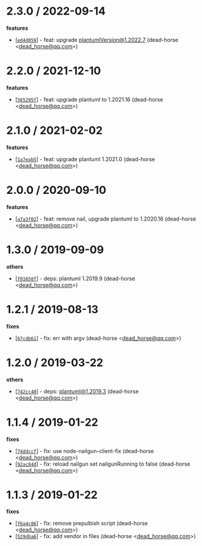 
2.3.0 / 2022-09-14
==================

**features**
  * [[`ed4d059`](http://github.com/yuque/node-plantuml/commit/ed4d0598b3ec83c92bfd0f6ba651a2815a65a3d1)] - feat: upgrade plantumlVersion@1.2022.7 (dead-horse <<dead_horse@qq.com>>)

2.2.0 / 2021-12-10
==================

**features**
  * [[`565295f`](http://github.com/yuque/node-plantuml/commit/565295fdb9fe52cf062a2964b680ce8d9f6a0d3d)] - feat: upgrade plantuml to 1.2021.16 (dead-horse <<dead_horse@qq.com>>)

2.1.0 / 2021-02-02
==================

**features**
  * [[`1a7eab5`](http://github.com/yuque/node-plantuml/commit/1a7eab5716849562f3d559bf1ce7a1b02347d6c1)] - feat: upgrade plantuml 1.2021.0 (dead-horse <<dead_horse@qq.com>>)

2.0.0 / 2020-09-10
==================

**features**
  * [[`a7a3f02`](http://github.com/yuque/node-plantuml/commit/a7a3f02efe630afc045d8a84499a9c9dd1050e3c)] - feat: remove nail, upgrade plantuml to 1.2020.16 (dead-horse <<dead_horse@qq.com>>)

1.3.0 / 2019-09-09
==================

**others**
  * [[`f01658f`](http://github.com/yuque/node-plantuml/commit/f01658ff5bfdc60d137efb9f2a2d28212d4cf524)] - deps: plantuml 1.2019.9 (dead-horse <<dead_horse@qq.com>>)

1.2.1 / 2019-08-13
==================

**fixes**
  * [[`67cdb61`](http://github.com/yuque/node-plantuml/commit/67cdb61f981c494bf7725b7df7ab553dad53d90c)] - fix: err with argv (dead-horse <<dead_horse@qq.com>>)

1.2.0 / 2019-03-22
==================

**others**
  * [[`742cc40`](http://github.com/dead-horse/node-plantuml/commit/742cc400c3d63efa4a93f096ef526577f516b911)] - deps: plantuml@1.2019.3 (dead-horse <<dead_horse@qq.com>>)

1.1.4 / 2019-01-22
==================

**fixes**
  * [[`74ddccf`](http://github.com/dead-horse/node-plantuml/commit/74ddccf4df9dec2804f82bdc7dfb83aa0cdafc20)] - fix: use node-nailgun-client-fix (dead-horse <<dead_horse@qq.com>>)
  * [[`92ac84d`](http://github.com/dead-horse/node-plantuml/commit/92ac84d738d52d73651170584f1b1211004f2f3f)] - fix: reload nailgun set nailgunRunning to false (dead-horse <<dead_horse@qq.com>>)

1.1.3 / 2019-01-22
==================

**fixes**
  * [[`f6a4c86`](http://github.com/dead-horse/node-plantuml/commit/f6a4c860ee43194676ee71d6b5996b5d6bf17eda)] - fix: remove prepulbish script (dead-horse <<dead_horse@qq.com>>)
  * [[`529dba6`](http://github.com/dead-horse/node-plantuml/commit/529dba64d6d707c38269721b0b23bc00d1c7f450)] - fix: add vendor in files (dead-horse <<dead_horse@qq.com>>)
